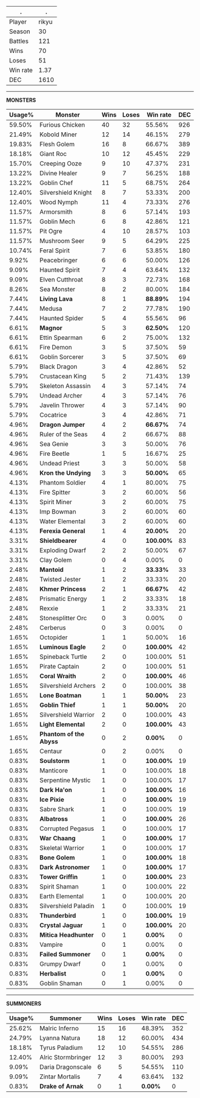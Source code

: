 .|.
|-|-
Player|rikyu
Season|30
Battles|121
Wins|70
Loses|51
Win rate|1.37
DEC|1610

---
**MONSTERS**

Usage%|Monster|Wins|Loses|Win rate|DEC|
-|-|-|-|-|-|
59.50%|Furious Chicken|40|32|55.56%|926|
21.49%|Kobold Miner|12|14|46.15%|279|
19.83%|Flesh Golem|16|8|66.67%|389|
18.18%|Giant Roc|10|12|45.45%|229|
15.70%|Creeping Ooze|9|10|47.37%|231|
13.22%|Divine Healer|9|7|56.25%|188|
13.22%|Goblin Chef|11|5|68.75%|264|
12.40%|Silvershield Knight|8|7|53.33%|200|
12.40%|Wood Nymph|11|4|73.33%|276|
11.57%|Armorsmith|8|6|57.14%|193|
11.57%|Goblin Mech|6|8|42.86%|121|
11.57%|Pit Ogre|4|10|28.57%|103|
11.57%|Mushroom Seer|9|5|64.29%|225|
10.74%|Feral Spirit|7|6|53.85%|180|
9.92%|Peacebringer|6|6|50.00%|126|
9.09%|Haunted Spirit|7|4|63.64%|132|
9.09%|Elven Cutthroat|8|3|72.73%|168|
8.26%|Sea Monster|8|2|80.00%|184|
7.44%|**Living Lava**|8|1|**88.89%**|194|
7.44%|Medusa|7|2|77.78%|190|
7.44%|Haunted Spider|5|4|55.56%|96|
6.61%|**Magnor**|5|3|**62.50%**|120|
6.61%|Ettin Spearman|6|2|75.00%|132|
6.61%|Fire Demon|3|5|37.50%|59|
6.61%|Goblin Sorcerer|3|5|37.50%|69|
5.79%|Black Dragon|3|4|42.86%|52|
5.79%|Crustacean King|5|2|71.43%|139|
5.79%|Skeleton Assassin|4|3|57.14%|74|
5.79%|Undead Archer|4|3|57.14%|76|
5.79%|Javelin Thrower|4|3|57.14%|90|
5.79%|Cocatrice|3|4|42.86%|71|
4.96%|**Dragon Jumper**|4|2|**66.67%**|74|
4.96%|Ruler of the Seas|4|2|66.67%|88|
4.96%|Sea Genie|3|3|50.00%|76|
4.96%|Fire Beetle|1|5|16.67%|25|
4.96%|Undead Priest|3|3|50.00%|58|
4.96%|**Kron the Undying**|3|3|**50.00%**|65|
4.13%|Phantom Soldier|4|1|80.00%|75|
4.13%|Fire Spitter|3|2|60.00%|56|
4.13%|Spirit Miner|3|2|60.00%|75|
4.13%|Imp Bowman|3|2|60.00%|60|
4.13%|Water Elemental|3|2|60.00%|60|
4.13%|**Ferexia General**|1|4|**20.00%**|20|
3.31%|**Shieldbearer**|4|0|**100.00%**|83|
3.31%|Exploding Dwarf|2|2|50.00%|67|
3.31%|Clay Golem|0|4|0.00%|0|
2.48%|**Mantoid**|1|2|**33.33%**|33|
2.48%|Twisted Jester|1|2|33.33%|20|
2.48%|**Khmer Princess**|2|1|**66.67%**|42|
2.48%|Prismatic Energy|1|2|33.33%|18|
2.48%|Rexxie|1|2|33.33%|21|
2.48%|Stonesplitter Orc|0|3|0.00%|0|
2.48%|Cerberus|0|3|0.00%|0|
1.65%|Octopider|1|1|50.00%|16|
1.65%|**Luminous Eagle**|2|0|**100.00%**|42|
1.65%|Spineback Turtle|2|0|100.00%|51|
1.65%|Pirate Captain|2|0|100.00%|51|
1.65%|**Coral Wraith**|2|0|**100.00%**|46|
1.65%|Silvershield Archers|2|0|100.00%|38|
1.65%|**Lone Boatman**|1|1|**50.00%**|23|
1.65%|**Goblin Thief**|1|1|**50.00%**|20|
1.65%|Silvershield Warrior|2|0|100.00%|43|
1.65%|**Light Elemental**|2|0|**100.00%**|43|
1.65%|**Phantom of the Abyss**|0|2|**0.00%**|0|
1.65%|Centaur|0|2|0.00%|0|
0.83%|**Soulstorm**|1|0|**100.00%**|19|
0.83%|Manticore|1|0|100.00%|18|
0.83%|Serpentine Mystic|1|0|100.00%|17|
0.83%|**Dark Ha'on**|1|0|**100.00%**|16|
0.83%|**Ice Pixie**|1|0|**100.00%**|19|
0.83%|Sabre Shark|1|0|100.00%|19|
0.83%|**Albatross**|1|0|**100.00%**|26|
0.83%|Corrupted Pegasus|1|0|100.00%|17|
0.83%|**War Chaang**|1|0|**100.00%**|17|
0.83%|Skeletal Warrior|1|0|100.00%|17|
0.83%|**Bone Golem**|1|0|**100.00%**|18|
0.83%|**Dark Astronomer**|1|0|**100.00%**|17|
0.83%|**Tower Griffin**|1|0|**100.00%**|23|
0.83%|Spirit Shaman|1|0|100.00%|22|
0.83%|Earth Elemental|1|0|100.00%|20|
0.83%|Silvershield Paladin|1|0|100.00%|19|
0.83%|**Thunderbird**|1|0|**100.00%**|19|
0.83%|**Crystal Jaguar**|1|0|**100.00%**|20|
0.83%|**Mitica Headhunter**|0|1|**0.00%**|0|
0.83%|Vampire|0|1|0.00%|0|
0.83%|**Failed Summoner**|0|1|**0.00%**|0|
0.83%|Grumpy Dwarf|0|1|0.00%|0|
0.83%|**Herbalist**|0|1|**0.00%**|0|
0.83%|Goblin Shaman|0|1|0.00%|0|

---
**SUMMONERS**

Usage%|Summoner|Wins|Loses|Win rate|DEC|
-|-|-|-|-|-|
25.62%|Malric Inferno|15|16|48.39%|352|
24.79%|Lyanna Natura|18|12|60.00%|434|
18.18%|Tyrus Paladium|12|10|54.55%|286|
12.40%|Alric Stormbringer|12|3|80.00%|293|
9.09%|Daria Dragonscale|6|5|54.55%|110|
9.09%|Zintar Mortalis|7|4|63.64%|132|
0.83%|**Drake of Arnak**|0|1|**0.00%**|0|

